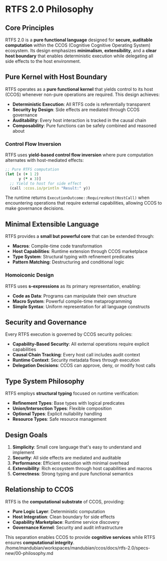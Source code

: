 # RTFS 2.0 Philosophy

## Core Principles

RTFS 2.0 is a **pure functional language** designed for **secure, auditable computation** within the CCOS (Cognitive Cognitive Operating System) ecosystem. Its design emphasizes **minimalism**, **extensibility**, and a **clear host boundary** that enables deterministic execution while delegating all side effects to the host environment.

## Pure Kernel with Host Boundary

RTFS operates as a **pure functional kernel** that yields control to its host (CCOS) whenever non-pure operations are required. This design achieves:

- **Deterministic Execution**: All RTFS code is referentially transparent
- **Security by Design**: Side effects are mediated through CCOS governance
- **Auditability**: Every host interaction is tracked in the causal chain
- **Composability**: Pure functions can be safely combined and reasoned about

### Control Flow Inversion

RTFS uses **yield-based control flow inversion** where pure computation alternates with host-mediated effects:

```clojure
;; Pure RTFS computation
(let [x (+ 1 2)
      y (* x 3)]
  ;; Yield to host for side effect
  (call :ccos.io/println "Result:" y))
```

The runtime returns `ExecutionOutcome::RequiresHost(HostCall)` when encountering operations that require external capabilities, allowing CCOS to make governance decisions.

## Minimal Extensible Language

RTFS provides a **small but powerful core** that can be extended through:

- **Macros**: Compile-time code transformation
- **Host Capabilities**: Runtime extension through CCOS marketplace
- **Type System**: Structural typing with refinement predicates
- **Pattern Matching**: Destructuring and conditional logic

### Homoiconic Design

RTFS uses **s-expressions** as its primary representation, enabling:

- **Code as Data**: Programs can manipulate their own structure
- **Macro System**: Powerful compile-time metaprogramming
- **Simple Syntax**: Uniform representation for all language constructs

## Security and Governance

Every RTFS execution is governed by CCOS security policies:

- **Capability-Based Security**: All external operations require explicit capabilities
- **Causal Chain Tracking**: Every host call includes audit context
- **Runtime Context**: Security metadata flows through execution
- **Delegation Decisions**: CCOS can approve, deny, or modify host calls

## Type System Philosophy

RTFS employs **structural typing** focused on runtime verification:

- **Refinement Types**: Base types with logical predicates
- **Union/Intersection Types**: Flexible composition
- **Optional Types**: Explicit nullability handling
- **Resource Types**: Safe resource management

## Design Goals

1. **Simplicity**: Small core language that's easy to understand and implement
2. **Security**: All side effects are mediated and auditable
3. **Performance**: Efficient execution with minimal overhead
4. **Extensibility**: Rich ecosystem through host capabilities and macros
5. **Correctness**: Strong typing and pure functional semantics

## Relationship to CCOS

RTFS is the **computational substrate** of CCOS, providing:

- **Pure Logic Layer**: Deterministic computation
- **Host Integration**: Clean boundary for side effects
- **Capability Marketplace**: Runtime service discovery
- **Governance Kernel**: Security and audit infrastructure

This separation enables CCOS to provide **cognitive services** while RTFS ensures **computational integrity**.</content>
<parameter name="filePath">/home/mandubian/workspaces/mandubian/ccos/docs/rtfs-2.0/specs-new/00-philosophy.md